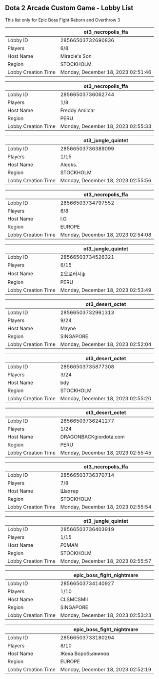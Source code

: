 ## Dota 2 Arcade Custom Game - Lobby List

This list only for Epic Boss Fight Reborn and Overthrow 3

|  | ot3_necropolis_ffa |
| ------ | ------ |
| Lobby ID | 28566503732690836 |
| Players | 6/8 |
| Host Name | Miracle's Son |
| Region | STOCKHOLM |
| Lobby Creation Time | Monday, December 18, 2023 02:51:46 |


|  | ot3_necropolis_ffa |
| ------ | ------ |
| Lobby ID | 28566503736062744 |
| Players | 1/8 |
| Host Name | Freddy Amilcar |
| Region | PERU |
| Lobby Creation Time | Monday, December 18, 2023 02:55:33 |


|  | ot3_jungle_quintet |
| ------ | ------ |
| Lobby ID | 28566503736389099 |
| Players | 1/15 |
| Host Name | Aleeks. |
| Region | STOCKHOLM |
| Lobby Creation Time | Monday, December 18, 2023 02:55:56 |


|  | ot3_necropolis_ffa |
| ------ | ------ |
| Lobby ID | 28566503734797552 |
| Players | 6/8 |
| Host Name | I.G |
| Region | EUROPE |
| Lobby Creation Time | Monday, December 18, 2023 02:54:08 |


|  | ot3_jungle_quintet |
| ------ | ------ |
| Lobby ID | 28566503734526321 |
| Players | 6/15 |
| Host Name | Σ오로러시ψ |
| Region | PERU |
| Lobby Creation Time | Monday, December 18, 2023 02:53:49 |


|  | ot3_desert_octet |
| ------ | ------ |
| Lobby ID | 28566503732961313 |
| Players | 9/24 |
| Host Name | Mayne |
| Region | SINGAPORE |
| Lobby Creation Time | Monday, December 18, 2023 02:52:04 |


|  | ot3_desert_octet |
| ------ | ------ |
| Lobby ID | 28566503735877308 |
| Players | 3/24 |
| Host Name | bdy |
| Region | STOCKHOLM |
| Lobby Creation Time | Monday, December 18, 2023 02:55:20 |


|  | ot3_desert_octet |
| ------ | ------ |
| Lobby ID | 28566503736241277 |
| Players | 1/24 |
| Host Name | DRAGONBACKgiordota.com |
| Region | PERU |
| Lobby Creation Time | Monday, December 18, 2023 02:55:45 |


|  | ot3_necropolis_ffa |
| ------ | ------ |
| Lobby ID | 28566503736370714 |
| Players | 7/8 |
| Host Name | Шахтер |
| Region | STOCKHOLM |
| Lobby Creation Time | Monday, December 18, 2023 02:55:54 |


|  | ot3_jungle_quintet |
| ------ | ------ |
| Lobby ID | 28566503736403919 |
| Players | 1/15 |
| Host Name | $P0MAN$ |
| Region | STOCKHOLM |
| Lobby Creation Time | Monday, December 18, 2023 02:55:57 |


|  | epic_boss_fight_nightmare |
| ------ | ------ |
| Lobby ID | 28566503734140927 |
| Players | 1/10 |
| Host Name | CLSMCSMII |
| Region | SINGAPORE |
| Lobby Creation Time | Monday, December 18, 2023 02:53:23 |


|  | epic_boss_fight_nightmare |
| ------ | ------ |
| Lobby ID | 28566503733180294 |
| Players | 8/10 |
| Host Name | Жека Воробьянинов |
| Region | EUROPE |
| Lobby Creation Time | Monday, December 18, 2023 02:52:19 |


